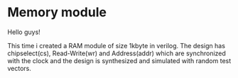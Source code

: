 # Memory module
 Hello guys!

 This time i created a RAM module of size 1kbyte in verilog. The design has chipselect(cs), Read-Write(wr) and Address(addr) which are synchronized with the clock and the design is synthesized and simulated with random test vectors.
